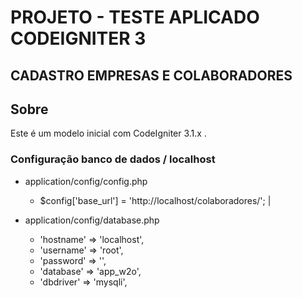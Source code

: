 # PROJETO - TESTE APLICADO  CODEIGNITER 3 
## CADASTRO EMPRESAS E COLABORADORES

## Sobre
Este é um modelo inicial com CodeIgniter 3.1.x .

### Configuração banco de dados / localhost
- application/config/config.php
   - $config['base_url'] = 'http://localhost/colaboradores/'; |

- application/config/database.php
  - 'hostname' => 'localhost',
  - 'username' => 'root',
  - 'password' => '',
  - 'database' => 'app_w2o',
  - 'dbdriver' => 'mysqli',
